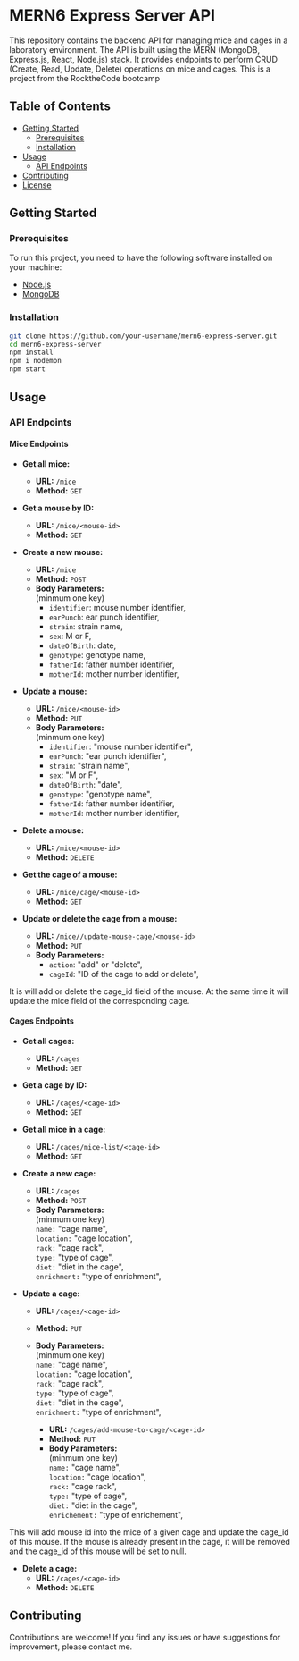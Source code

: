 # MERN6 Express Server API

This repository contains the backend API for managing mice and cages in a laboratory environment. The API is built using the MERN (MongoDB, Express.js, React, Node.js) stack. It provides endpoints to perform CRUD (Create, Read, Update, Delete) operations on mice and cages. This is a project from the RocktheCode bootcamp

## Table of Contents

- [Getting Started](#getting-started)
  - [Prerequisites](#prerequisites)
  - [Installation](#installation)
- [Usage](#usage)
  - [API Endpoints](#api-endpoints)
- [Contributing](#contributing)
- [License](#license)

## Getting Started

### Prerequisites

To run this project, you need to have the following software installed on your machine:

- [Node.js](https://nodejs.org/)
- [MongoDB](https://www.mongodb.com/try/download/community)

### Installation

```bash
git clone https://github.com/your-username/mern6-express-server.git
cd mern6-express-server
npm install
npm i nodemon
npm start
```

## Usage

### API Endpoints

#### **Mice Endpoints**

- **Get all mice:**

  - **URL:** `/mice`
  - **Method:** `GET`

- **Get a mouse by ID:**

  - **URL:** `/mice/<mouse-id>`
  - **Method:** `GET`

- **Create a new mouse:**

  - **URL:** `/mice`
  - **Method:** `POST`
  - **Body Parameters:**  
    (minmum one key)
    - `identifier`: mouse number identifier,
    - `earPunch`: ear punch identifier,
    - `strain`: strain name,
    - `sex`: M or F,
    - `dateOfBirth`: date,
    - `genotype`: genotype name,
    - `fatherId`: father number identifier,
    - `motherId`: mother number identifier,

- **Update a mouse:**

  - **URL:** `/mice/<mouse-id>`
  - **Method:** `PUT`
  - **Body Parameters:**  
    (minmum one key)
    - `identifier`: "mouse number identifier",
    - `earPunch`: "ear punch identifier",
    - `strain`: "strain name",
    - `sex`: "M or F",
    - `dateOfBirth`: "date",
    - `genotype`: "genotype name",
    - `fatherId`: father number identifier,
    - `motherId`: mother number identifier,

- **Delete a mouse:**

  - **URL:** `/mice/<mouse-id>`
  - **Method:** `DELETE`

- **Get the cage of a mouse:**

  - **URL:** `/mice/cage/<mouse-id>`
  - **Method:** `GET`

- **Update or delete the cage from a mouse:**
  - **URL:** `/mice//update-mouse-cage/<mouse-id>`
  - **Method:** `PUT`
  - **Body Parameters:**
    - `action`: "add" or "delete",
    - `cageId`: "ID of the cage to add or delete",

It is will add or delete the cage_id field of the mouse. At the same time it will update the mice field of the corresponding cage.

#### **Cages Endpoints**

- **Get all cages:**

  - **URL:** `/cages`
  - **Method:** `GET`

- **Get a cage by ID:**

  - **URL:** `/cages/<cage-id>`
  - **Method:** `GET`

- **Get all mice in a cage:**

  - **URL:** `/cages/mice-list/<cage-id>`
  - **Method:** `GET`

- **Create a new cage:**

  - **URL:** `/cages`
  - **Method:** `POST`
  - **Body Parameters:**  
    (minmum one key)  
    `name:` "cage name",  
    `location:` "cage location",  
    `rack:` "cage rack",  
    `type:` "type of cage",  
    `diet:` "diet in the cage",  
    `enrichment:` "type of enrichment",

- **Update a cage:**

  - **URL:** `/cages/<cage-id>`
  - **Method:** `PUT`
  - **Body Parameters:**  
    (minmum one key)  
    `name:` "cage name",  
    `location:` "cage location",  
    `rack:` "cage rack",  
    `type:` "type of cage",  
    `diet:` "diet in the cage",  
    `enrichment:` "type of enrichment",

    - **URL:** `/cages/add-mouse-to-cage/<cage-id>`
    - **Method:** `PUT`
    - **Body Parameters:**  
      (minmum one key)  
      `name:` "cage name",  
      `location:` "cage location",  
      `rack:` "cage rack",  
      `type:` "type of cage",  
      `diet:` "diet in the cage",  
      `enrichement:` "type of enrichement",

This will add mouse id into the mice of a given cage and update the cage_id of this mouse. If the mouse is already present in the cage, it will be removed and the cage_id of this mouse will be set to null.

- **Delete a cage:**
  - **URL:** `/cages/<cage-id>`
  - **Method:** `DELETE`

## Contributing

Contributions are welcome! If you find any issues or have suggestions for improvement, please contact me.
